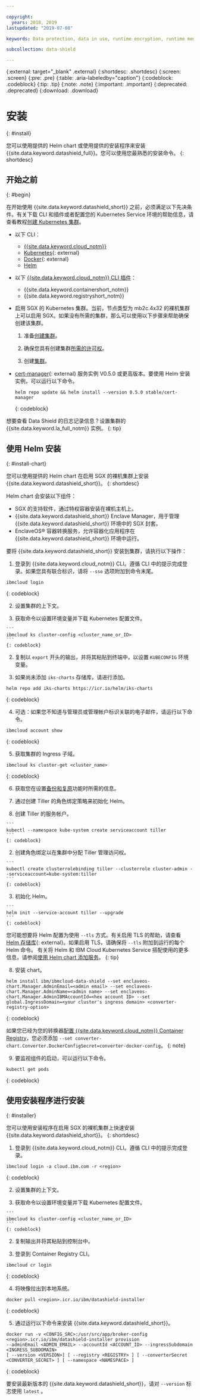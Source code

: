 ```yaml
---

copyright:
  years: 2018, 2019
lastupdated: "2019-07-08"

keywords: Data protection, data in use, runtime encryption, runtime memory encryption, encrypted memory, Intel SGX, software guard extensions, Fortanix runtime encryption

subcollection: data-shield

---
```


{:external: target="_blank" .external}
{:shortdesc: .shortdesc}
{:screen: .screen}
{:pre: .pre}
{:table: .aria-labeledby="caption"}
{:codeblock: .codeblock}
{:tip: .tip}
{:note: .note}
{:important: .important}
{:deprecated: .deprecated}
{:download: .download}

# 安装
{: #install}

您可以使用提供的 Helm chart 或使用提供的安装程序来安装 {{site.data.keyword.datashield_full}}。您可以使用您最熟悉的安装命令。
{: shortdesc}

## 开始之前
{: #begin}

在开始使用 {{site.data.keyword.datashield_short}} 之前，必须满足以下先决条件。有关下载 CLI 和插件或者配置您的 Kubernetes Service 环境的帮助信息，请查看教程[创建 Kubernetes 集群](/docs/containers?topic=containers-cs_cluster_tutorial#cs_cluster_tutorial_lesson1)。

* 以下 CLI：

  * [{{site.data.keyword.cloud_notm}}](/docs/cli/reference/ibmcloud?topic=cloud-cli-install-ibmcloud-cli)
  * [Kubernetes](https://kubernetes.io/docs/tasks/tools/install-kubectl/){: external}
  * [Docker](https://docs.docker.com/install/){: external}
  * [Helm](/docs/containers?topic=containers-helm)

* 以下 [{{site.data.keyword.cloud_notm}} CLI 插件](/docs/cli/reference/ibmcloud?topic=cloud-cli-plug-ins#plug-ins)：

  * {{site.data.keyword.containershort_notm}}
  * {{site.data.keyword.registryshort_notm}}

* 启用 SGX 的 Kubernetes 集群。当前，节点类型为 mb2c.4x32 的裸机集群上可以启用 SGX。如果没有所需的集群，那么可以使用以下步骤来帮助确保创建该集群。
  1. 准备[创建集群](/docs/containers?topic=containers-clusters#cluster_prepare)。

  2. 确保您具有创建集群[所需的许可权](/docs/containers?topic=containers-users)。

  3. 创建[集群](/docs/containers?topic=containers-clusters)。

* [cert-manager](https://cert-manager.readthedocs.io/en/latest/){: external} 服务实例 V0.5.0 或更高版本。要使用 Helm 安装实例，可以运行以下命令。

  ```
  helm repo update && helm install --version 0.5.0 stable/cert-manager
  ```
  {: codeblock}

想要查看 Data Shield 的日志记录信息？设置集群的 {{site.data.keyword.la_full_notm}} 实例。
{: tip}


## 使用 Helm 安装
{: #install-chart}

您可以使用提供的 Helm chart 在启用 SGX 的裸机集群上安装 {{site.data.keyword.datashield_short}}。
{: shortdesc}

Helm chart 会安装以下组件：

*	SGX 的支持软件，通过特权容器安装在裸机主机上。
*	{{site.data.keyword.datashield_short}} Enclave Manager，用于管理 {{site.data.keyword.datashield_short}} 环境中的 SGX 封套。
*	EnclaveOS® 容器转换服务，允许容器化应用程序在 {{site.data.keyword.datashield_short}} 环境中运行。


要将 {{site.data.keyword.datashield_short}} 安装到集群，请执行以下操作：

1. 登录到 {{site.data.keyword.cloud_notm}} CLI。遵循 CLI 中的提示完成登录。如果您具有联合标识，请将 `--sso` 选项附加到命令末尾。

  ```
  ibmcloud login
  ```
  {: codeblock}

2. 设置集群的上下文。

  1. 获取命令以设置环境变量并下载 Kubernetes 配置文件。

    ```
    ibmcloud ks cluster-config <cluster_name_or_ID>
    ```
    {: codeblock}

  2. 复制以 `export` 开头的输出，并将其粘贴到终端中，以设置 `KUBECONFIG` 环境变量。

3. 如果尚未添加 `iks-charts` 存储库，请进行添加。

  ```
  helm repo add iks-charts https://icr.io/helm/iks-charts
  ```
  {: codeblock}

4. 可选：如果您不知道与管理员或管理帐户标识关联的电子邮件，请运行以下命令。

  ```
  ibmcloud account show
  ```
  {: codeblock}

5. 获取集群的 Ingress 子域。

  ```
  ibmcloud ks cluster-get <cluster_name>
  ```
  {: codeblock}

6. 获取您在设置[备份和复原](/docs/services/data-shield?topic=data-shield-backup-restore)功能时所需的信息。 

7. 通过创建 Tiller 的角色绑定策略来初始化 Helm。 

  1. 创建 Tiller 的服务帐户。
  
    ```
    kubectl --namespace kube-system create serviceaccount tiller
    ```
    {: codeblock}

  2. 创建角色绑定以在集群中分配 Tiller 管理访问权。

    ```
    kubectl create clusterrolebinding tiller --clusterrole cluster-admin --serviceaccount=kube-system:tiller
    ```
    {: codeblock}

  3. 初始化 Helm。

    ```
    helm init --service-account tiller --upgrade
    ```
    {: codeblock}

  您可能想要将 Helm 配置为使用 `--tls` 方式。有关启用 TLS 的帮助，请查看 [Helm 存储库](https://github.com/helm/helm/blob/master/docs/tiller_ssl.md){: external}。如果启用 TLS，请确保将 `--tls` 附加到运行的每个 Helm 命令。
  有关将 Helm 和 IBM Cloud Kubernetes Service 搭配使用的更多信息，请参阅[使用 Helm chart 添加服务](/docs/containers?topic=containers-helm#public_helm_install)。
  {: tip}

8. 安装 chart。

  ```
  helm install ibm/ibmcloud-data-shield --set enclaveos-chart.Manager.AdminEmail=<admin email> --set enclaveos-chart.Manager.AdminName=<admin name> --set enclaveos-chart.Manager.AdminIBMAccountId=<hex account ID> --set global.IngressDomain=<your cluster's ingress domain> <converter-registry-option>
  ```
  {: codeblock}

  如果您已经为您的转换器[配置 {{site.data.keyword.cloud_notm}} Container Registry](/docs/services/data-shield?topic=data-shield-convert)，您必须添加 `--set converter-chart.Converter.DockerConfigSecret=converter-docker-config`。
  {: note}

9. 要监视组件的启动，可以运行以下命令。

  ```
  kubectl get pods
  ```
  {: codeblock}



## 使用安装程序进行安装
{: #installer}

您可以使用安装程序在启用 SGX 的裸机集群上快速安装 {{site.data.keyword.datashield_short}}。
{: shortdesc}

1. 登录到 {{site.data.keyword.cloud_notm}} CLI。遵循 CLI 中的提示完成登录。

  ```
  ibmcloud login -a cloud.ibm.com -r <region>
  ```
  {: codeblock}

2. 设置集群的上下文。

  1. 获取命令以设置环境变量并下载 Kubernetes 配置文件。

    ```
    ibmcloud ks cluster-config <cluster_name_or_ID>
    ```
    {: codeblock}

  2. 复制输出并将其粘贴到控制台中。

3. 登录到 Container Registry CLI。

  ```
  ibmcloud cr login
  ```
  {: codeblock}

4. 将映像拉出到本地系统。

  ```
  docker pull <region>.icr.io/ibm/datashield-installer
  ```
  {: codeblock}

5. 通过运行以下命令来安装 {{site.data.keyword.datashield_short}}。

  ```
  docker run -v <CONFIG_SRC>:/usr/src/app/broker-config <region>.icr.io/ibm/datashield-installer provision
  --adminEmail <ADMIN_EMAIL> --accountId <ACCOUNT_ID> --ingressSubdomain <INGRESS_SUBDOMAIN>
  [ --version <VERSION>] [ --registry <REGISTRY> ] [ --converterSecret <CONVERTER_SECRET> ] [ --namespace <NAMESPACE> ]
  ```
  {: codeblock}

  要安装最新版本的 {{site.data.keyword.datashield_short}}，请对 `--version` 标志使用 `latest` 。

